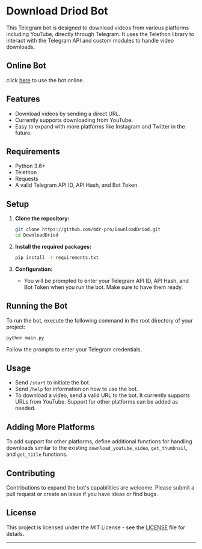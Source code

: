 # Download Driod Bot

This Telegram bot is designed to download videos from various platforms including YouTube, directly through Telegram. It uses the Telethon library to interact with the Telegram API and custom modules to handle video downloads.

## Online Bot

click [here](https://t.me/DD_Magic_bot) to use the bot online.

## Features

- Download videos by sending a direct URL.
- Currently supports downloading from YouTube.
- Easy to expand with more platforms like Instagram and Twitter in the future.

## Requirements

- Python 3.6+
- Telethon
- Requests
- A valid Telegram API ID, API Hash, and Bot Token

## Setup

1. **Clone the repository:**

   ```bash
   git clone https://github.com/bdr-pro/DownloadDriod.git
   cd DownloadDriod
   ```

2. **Install the required packages:**

   ```bash
   pip install -r requirements.txt
   ```

3. **Configuration:**
   - You will be prompted to enter your Telegram API ID, API Hash, and Bot Token when you run the bot. Make sure to have them ready.

## Running the Bot

To run the bot, execute the following command in the root directory of your project:

```bash
python main.py

```

Follow the prompts to enter your Telegram credentials.

## Usage

- Send `/start` to initiate the bot.
- Send `/help` for information on how to use the bot.
- To download a video, send a valid URL to the bot. It currently supports URLs from YouTube. Support for other platforms can be added as needed.

## Adding More Platforms

To add support for other platforms, define additional functions for handling downloads similar to the existing `download_youtube_video`, `get_thumbnail`, and `get_title` functions.

## Contributing

Contributions to expand the bot's capabilities are welcome. Please submit a pull request or create an issue if you have ideas or find bugs.

## License

This project is licensed under the MIT License - see the [LICENSE](LICENSE) file for details.

---
